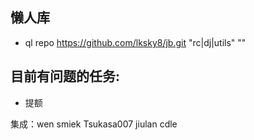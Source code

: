 ## 懒人库
* ql repo https://github.com/lksky8/jb.git "rc|dj|utils" ""

## 目前有问题的任务:
* 提额

集成：wen smiek Tsukasa007 jiulan cdle
